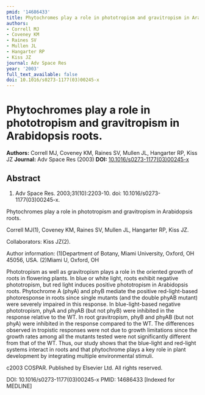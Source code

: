 ```yaml
---
pmid: '14686433'
title: Phytochromes play a role in phototropism and gravitropism in Arabidopsis roots.
authors:
- Correll MJ
- Coveney KM
- Raines SV
- Mullen JL
- Hangarter RP
- Kiss JZ
journal: Adv Space Res
year: '2003'
full_text_available: false
doi: 10.1016/s0273-1177(03)00245-x
---
```


# Phytochromes play a role in phototropism and gravitropism in Arabidopsis roots.
**Authors:** Correll MJ, Coveney KM, Raines SV, Mullen JL, Hangarter RP, Kiss JZ
**Journal:** Adv Space Res (2003)
**DOI:** [10.1016/s0273-1177(03)00245-x](https://doi.org/10.1016/s0273-1177(03)00245-x)

## Abstract

1. Adv Space Res. 2003;31(10):2203-10. doi: 10.1016/s0273-1177(03)00245-x.

Phytochromes play a role in phototropism and gravitropism in Arabidopsis roots.

Correll MJ(1), Coveney KM, Raines SV, Mullen JL, Hangarter RP, Kiss JZ.

Collaborators: Kiss JZ(2).

Author information:
(1)Department of Botany, Miami University, Oxford, OH 45056, USA.
(2)Miami U, Oxford, OH

Phototropism as well as gravitropism plays a role in the oriented growth of 
roots in flowering plants. In blue or white light, roots exhibit negative 
phototropism, but red light induces positive phototropism in Arabidopsis roots. 
Phytochrome A (phyA) and phyB mediate the positive red-light-based photoresponse 
in roots since single mutants (and the double phyAB mutant) were severely 
impaired in this response. In blue-light-based negative phototropism, phyA and 
phyAB (but not phyB) were inhibited in the response relative to the WT. In root 
gravitropism, phyB and phyAB (but not phyA) were inhibited in the response 
compared to the WT. The differences observed in tropistic responses were not due 
to growth limitations since the growth rates among all the mutants tested were 
not significantly different from that of the WT. Thus, our study shows that the 
blue-light and red-light systems interact in roots and that phytochrome plays a 
key role in plant development by integrating multiple environmental stimuli.

c2003 COSPAR. Published by Elsevier Ltd. All rights reserved.

DOI: 10.1016/s0273-1177(03)00245-x
PMID: 14686433 [Indexed for MEDLINE]

